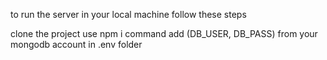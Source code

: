 to run the server in your local machine follow these steps

clone the project
use npm i command
add (DB_USER, DB_PASS) from your mongodb account in .env folder
